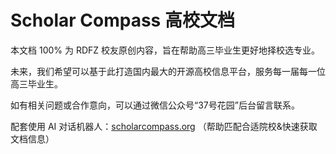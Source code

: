 # Scholar Compass 高校文档

本文档 100% 为 RDFZ 校友原创内容，旨在帮助高三毕业生更好地择校选专业。

未来，我们希望可以基于此打造国内最大的开源高校信息平台，服务每一届每一位高三毕业生。

如有相关问题或合作意向，可以通过微信公众号“37号花园”后台留言联系。

配套使用 AI 对话机器人：[scholarcompass.org](https://scholarcompass.org/) （帮助匹配合适院校&快速获取文档信息）

